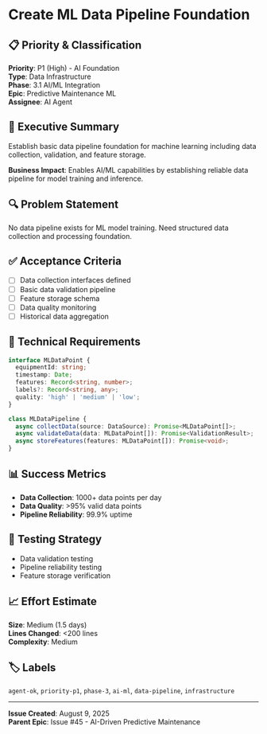 # Create ML Data Pipeline Foundation

## 📋 Priority & Classification

**Priority**: P1 (High) - AI Foundation  
**Type**: Data Infrastructure  
**Phase**: 3.1 AI/ML Integration  
**Epic**: Predictive Maintenance ML  
**Assignee**: AI Agent

## 🎯 Executive Summary

Establish basic data pipeline foundation for machine learning including data
collection, validation, and feature storage.

**Business Impact**: Enables AI/ML capabilities by establishing reliable data
pipeline for model training and inference.

## 🔍 Problem Statement

No data pipeline exists for ML model training. Need structured data collection
and processing foundation.

## ✅ Acceptance Criteria

- [ ] Data collection interfaces defined
- [ ] Basic data validation pipeline
- [ ] Feature storage schema
- [ ] Data quality monitoring
- [ ] Historical data aggregation

## 🔧 Technical Requirements

```typescript
interface MLDataPoint {
  equipmentId: string;
  timestamp: Date;
  features: Record<string, number>;
  labels?: Record<string, any>;
  quality: 'high' | 'medium' | 'low';
}

class MLDataPipeline {
  async collectData(source: DataSource): Promise<MLDataPoint[]>;
  async validateData(data: MLDataPoint[]): Promise<ValidationResult>;
  async storeFeatures(features: MLDataPoint[]): Promise<void>;
}
```

## 📊 Success Metrics

- **Data Collection**: 1000+ data points per day
- **Data Quality**: >95% valid data points
- **Pipeline Reliability**: 99.9% uptime

## 🧪 Testing Strategy

- Data validation testing
- Pipeline reliability testing
- Feature storage verification

## 📈 Effort Estimate

**Size**: Medium (1.5 days)  
**Lines Changed**: <200 lines  
**Complexity**: Medium

## 🏷️ Labels

`agent-ok`, `priority-p1`, `phase-3`, `ai-ml`, `data-pipeline`, `infrastructure`

---

**Issue Created**: August 9, 2025  
**Parent Epic**: Issue #45 - AI-Driven Predictive Maintenance
